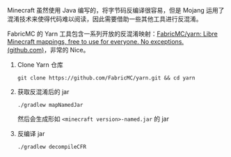 Minecraft 虽然使用 Java 编写的，将字节码反编译很容易，但是 Mojang 运用了混淆技术来使得代码难以阅读，因此需要借助一些其他工具进行反混淆。

FabricMC 的 Yarn 工具包含一系列开放的反混淆映射：[FabricMC/yarn: Libre Minecraft mappings, free to use for everyone. No exceptions. (github.com)](https://github.com/FabricMC/yarn)，非常的 Nice。

1. Clone Yarn 仓库

    ```terminal
    git clone https://github.com/FabricMC/yarn.git && cd yarn
    ```

2. 获取反混淆后的 jar

    ```terminal
    ./gradlew mapNamedJar
    ```

    然后会生成形如 `<minecraft version>-named.jar` 的 jar

3. 反编译 jar

    ```terminal
    ./gradlew decompileCFR
    ```

    